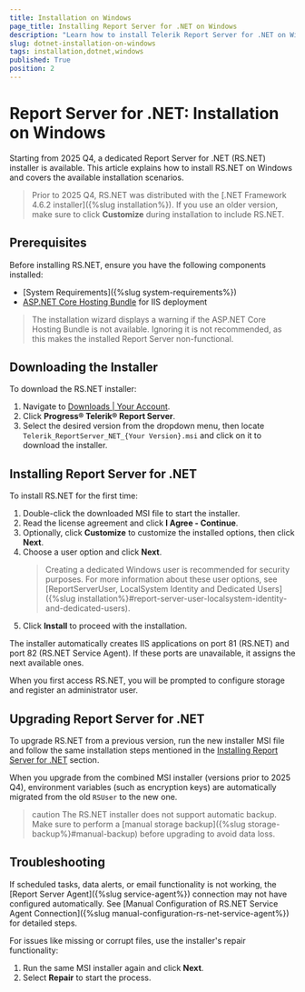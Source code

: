 ```yaml
---
title: Installation on Windows
page_title: Installing Report Server for .NET on Windows
description: "Learn how to install Telerik Report Server for .NET on Windows using the dedicated MSI installer, including prerequisites, step-by-step installation, and troubleshooting."
slug: dotnet-installation-on-windows
tags: installation,dotnet,windows
published: True
position: 2
---
```


# Report Server for .NET: Installation on Windows

Starting from 2025 Q4, a dedicated Report Server for .NET (RS.NET) installer is available. This article explains how to install RS.NET on Windows and covers the available installation scenarios.

> Prior to 2025 Q4, RS.NET was distributed with the [.NET Framework 4.6.2 installer]({%slug installation%}). If you use an older version, make sure to click **Customize** during installation to include RS.NET.

## Prerequisites

Before installing RS.NET, ensure you have the following components installed:

- [System Requirements]({%slug system-requirements%})
- [ASP.NET Core Hosting Bundle](https://learn.microsoft.com/en-us/aspnet/core/host-and-deploy/iis/?view=aspnetcore-8.0) for IIS deployment

> The installation wizard displays a warning if the ASP.NET Core Hosting Bundle is not available. Ignoring it is not recommended, as this makes the installed Report Server non-functional.

## Downloading the Installer

To download the RS.NET installer:

1. Navigate to [Downloads | Your Account](https://www.telerik.com/account/downloads).
1. Click **Progress® Telerik® Report Server**.
1. Select the desired version from the dropdown menu, then locate `Telerik_ReportServer_NET_{Your Version}.msi` and click on it to download the installer.

## Installing Report Server for .NET

To install RS.NET for the first time:

1. Double-click the downloaded MSI file to start the installer.
1. Read the license agreement and click **I Agree - Continue**.
1. Optionally, click **Customize** to customize the installed options, then click **Next**.
1. Choose a user option and click **Next**.
   > Creating a dedicated Windows user is recommended for security purposes. For more information about these user options, see [ReportServerUser, LocalSystem Identity and Dedicated Users]({%slug installation%}#report-server-user-localsystem-identity-and-dedicated-users).
1. Click **Install** to proceed with the installation.

The installer automatically creates IIS applications on port 81 (RS.NET) and port 82 (RS.NET Service Agent). If these ports are unavailable, it assigns the next available ones.

When you first access RS.NET, you will be prompted to configure storage and register an administrator user.

## Upgrading Report Server for .NET

To upgrade RS.NET from a previous version, run the new installer MSI file and follow the same installation steps mentioned in the [Installing Report Server for .NET](#installing-report-server-for-net) section.

When you upgrade from the combined MSI installer (versions prior to 2025 Q4), environment variables (such as encryption keys) are automatically migrated from the old `RSUser` to the new one.

>caution The RS.NET installer does not support automatic backup. Make sure to perform a [manual storage backup]({%slug storage-backup%}#manual-backup) before upgrading to avoid data loss.

## Troubleshooting

If scheduled tasks, data alerts, or email functionality is not working, the [Report Server Agent]({%slug service-agent%}) connection may not have configured automatically. See [Manual Configuration of RS.NET Service Agent Connection]({%slug manual-configuration-rs-net-service-agent%}) for detailed steps.

For issues like missing or corrupt files, use the installer's repair functionality:

1. Run the same MSI installer again and click **Next**.
2. Select **Repair** to start the process.